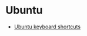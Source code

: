 # Ubuntu

* [Ubuntu keyboard shortcuts](https://www.maketecheasier.com/useful-shortcut-keys-in-ubuntu/)